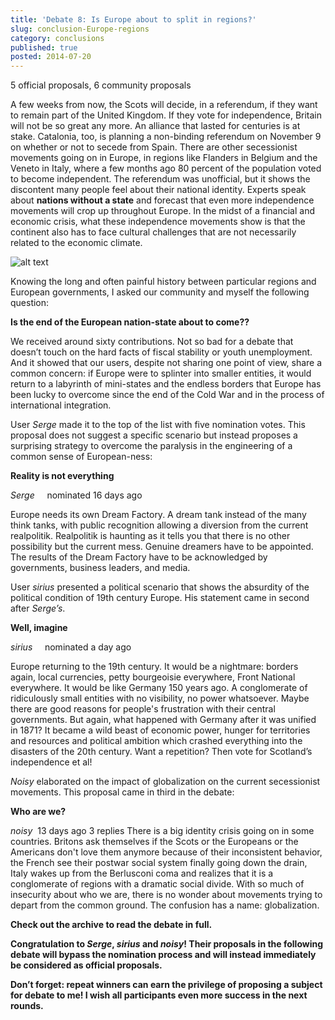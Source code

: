 ```yaml
---
title: 'Debate 8: Is Europe about to split in regions?'
slug: conclusion-Europe-regions
category: conclusions
published: true
posted: 2014-07-20
---
```


5 official proposals, 6 community proposals

A few weeks from now, the Scots will decide, in a referendum, if they want to remain part of the United Kingdom. If they vote for independence, Britain will not be so great any more. An alliance that lasted for centuries is at stake. Catalonia, too, is planning a non-binding referendum on November 9 on whether or not to secede from Spain. There are other secessionist movements going on in Europe, in regions like Flanders in Belgium and the Veneto in Italy, where a few months ago 80 percent of the population voted to become independent. The referendum was unofficial, but it shows the discontent many people feel about their national identity. Experts speak about **nations without a state** and forecast that even more independence movements will crop up throughout Europe. In the midst of a financial and economic crisis, what these independence movements show is that the continent also has to face cultural challenges that are not necessarily related to the economic climate.

![alt text](	https://s3-eu-west-1.amazonaws.com/lavapolis.bucket/lavapolis_media/Friday_DB8.png)

Knowing the long and often painful history between particular regions and European governments, I asked our community and myself the following question:

**Is the end of the European nation-state about to come??**

We received around sixty contributions. Not so bad for a debate that doesn’t touch on the hard facts of fiscal stability or youth unemployment. And it showed that our users, despite not sharing one point of view, share a common concern: if Europe were to splinter into smaller entities, it would return to a labyrinth of mini-states and the endless borders that Europe has been lucky to overcome since the end of the Cold War and in the process of international integration.

User _Serge_ made it to the top of the list with five nomination votes. This proposal does not suggest a specific scenario but instead proposes a surprising strategy to overcome the paralysis in the engineering of a common sense of European-ness:

**Reality is not everything**

_Serge_     nominated 16 days ago

Europe needs its own Dream Factory. A dream tank instead of the many think tanks, with public recognition allowing a diversion from the current realpolitik. Realpolitik is haunting as it tells you that there is no other possibility but the current mess. Genuine dreamers have to be appointed. The results of the Dream Factory have to be acknowledged by governments, business leaders, and media.

User _sirius_ presented a political scenario that shows the absurdity of the political condition of 19th century Europe. His statement came in second after _Serge’s_.

**Well, imagine**

_sirius_     nominated a day ago

Europe returning to the 19th century. It would be a nightmare: borders again, local currencies, petty bourgeoisie everywhere, Front National everywhere. It would be like Germany 150 years ago. A conglomerate of ridiculously small entities with no visibility, no power whatsoever. Maybe there are good reasons for people's frustration with their central governments. But again, what happened with Germany after it was unified in 1871? It became a wild beast of economic power, hunger for territories and resources and political ambition which crashed everything into the disasters of the 20th century. Want a repetition? Then vote for Scotland’s independence et al!

_Noisy_ elaborated on the impact of globalization on the current secessionist movements. This proposal came in third in the debate:

**Who are we?**

_noisy_      13 days ago 3 replies
There is a big identity crisis going on in some countries. Britons ask themselves if the Scots or the Europeans or the Americans don't love them anymore because of their inconsistent behavior, the French see their postwar social system finally going down the drain, Italy wakes up from the Berlusconi coma and realizes that it is a conglomerate of regions with a dramatic social divide. With so much of insecurity about who we are, there is no wonder about movements trying to depart from the common ground. The confusion has a name: globalization.


**Check out the archive to read the debate in full.**

**Congratulation to _Serge_, _sirius_ and _noisy_! Their proposals in the following debate will bypass the nomination process and will instead immediately be considered as official proposals.**

**Don’t forget: repeat winners can earn the privilege of proposing a subject for debate to me!
I wish all participants even more success in the next rounds.**




